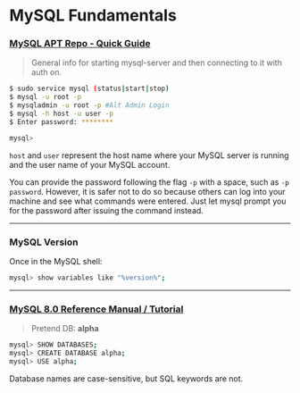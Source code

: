 # MySQL Fundamentals

### [MySQL APT Repo - Quick Guide](https://dev.mysql.com/doc/mysql-apt-repo-quick-guide/en/)

> General info for starting mysql-server and then connecting to it with auth on.

```Bash
$ sudo service mysql (status|start|stop)
$ mysql -u root -p
$ mysqladmin -u root -p #Alt Admin Login
$ mysql -h host -u user -p
$ Enter password: ********

mysql>
```
`host` and `user` represent the host name where your MySQL server is running and the user name of your MySQL account.

You can provide the password following the flag `-p` with a space, such as `-p password`.
However, it is safer not to do so because others can log into your machine and see
what commands were entered. Just let mysql prompt you for the password after issuing
the command instead.

---
### MySQL Version

Once in the MySQL shell:

```Bash
mysql> show variables like "%version%";
```

---
### [MySQL 8.0 Reference Manual / Tutorial](https://dev.mysql.com/doc/refman/8.0/en/tutorial.html)

> Pretend DB: **alpha**

```Bash
mysql> SHOW DATABASES;
mysql> CREATE DATABASE alpha;
mysql> USE alpha;
```

Database names are case-sensitive, but SQL keywords are not.
